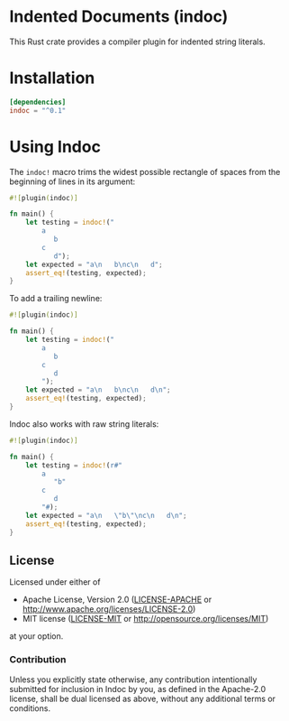 Indented Documents (indoc)
==========================

This Rust crate provides a compiler plugin for indented string literals.

Installation
============

```toml
[dependencies]
indoc = "^0.1"
```

Using Indoc
===========

The `indoc!` macro trims the widest possible rectangle of spaces from the
beginning of lines in its argument:

```rust
#![plugin(indoc)]

fn main() {
    let testing = indoc!("
        a
           b
        c
           d");
    let expected = "a\n   b\nc\n   d";
    assert_eq!(testing, expected);
}
```

To add a trailing newline:

```rust
#![plugin(indoc)]

fn main() {
    let testing = indoc!("
        a
           b
        c
           d
        ");
    let expected = "a\n   b\nc\n   d\n";
    assert_eq!(testing, expected);
}
```

Indoc also works with raw string literals:

```rust
#![plugin(indoc)]

fn main() {
    let testing = indoc!(r#"
        a
           "b"
        c
           d
        "#);
    let expected = "a\n   \"b\"\nc\n   d\n";
    assert_eq!(testing, expected);
}
```

## License

Licensed under either of

 * Apache License, Version 2.0 ([LICENSE-APACHE](LICENSE-APACHE) or http://www.apache.org/licenses/LICENSE-2.0)
 * MIT license ([LICENSE-MIT](LICENSE-MIT) or http://opensource.org/licenses/MIT)

at your option.

### Contribution

Unless you explicitly state otherwise, any contribution intentionally submitted
for inclusion in Indoc by you, as defined in the Apache-2.0 license, shall be
dual licensed as above, without any additional terms or conditions.
